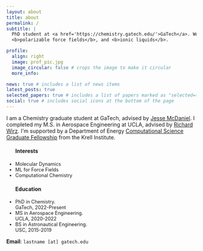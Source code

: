 ```yaml
---
layout: about
title: about
permalink: /
subtitle: |
  PhD student at <a href='https://chemistry.gatech.edu/'>GaTech</a>. Works on: <b>high-throughput molecular dynamics</b>,
  <b>polarizable force fields</b>, and <b>ionic liquids</b>.

profile:
  align: right
  image: prof_pic.jpg
  image_circular: false # crops the image to make it circular
  more_info: 

news: true # includes a list of news items
latest_posts: true
selected_papers: true # includes a list of papers marked as "selected={true}"
social: true # includes social icons at the bottom of the page
---
```


I am a Chemistry graduate student at GaTech, advised by [Jesse McDaniel](https://chemistry.gatech.edu/people/jesse-mcdaniel). 
I completed my M.S. in Aerospace Engineering at UCLA, advised by [Richard Wirz](https://engineering.oregonstate.edu/people/richard-wirz).
I'm supported by a Department of Energy [
Computational Science Graduate Fellowship](https://www.krellinst.org/csgf/about-doe-csgf/news-events/2021-incoming-class)
from the Krell Institute.

<style>
  .lower-font-size li {
    font-size: 0.90em; /* You can adjust the value as needed */
  }
</style>

<style>
  .lower-font-size li {
    font-size: 0.90em; /* You can adjust the value as needed */
  }
</style>

<div class="desktop">
<div class="row">
    <div class="col-5 pr-0">
    <div class="row justify-content-center">
    <ul class="lower-font-size"> 
    <h4>Interests</h4>
    <li>Molecular Dynamics</li>
    <li>ML for Force Fields</li>
    <li>Computational Chemistry</li>
    </ul>
    </div> 
    </div>
    <div class="col-7"> 
    <div class="row justify-content-center">
    <ul class="lower-font-size">
    <h4>Education</h4>
    <li>PhD in Chemistry.<br>GaTech, 2022-Present</li>
    <li>MS in Aerospace Engineering.<br> UCLA, 2020-2022</li>  
    <li>BS in Astronautical Engineering.<br> USC, 2015-2019</li>
    </ul> 
    </div>
    </div>
</div>
</div>

**Email**: `lastname [at] gatech.edu`
